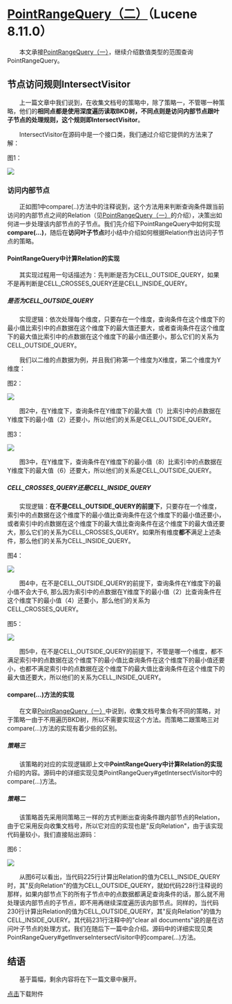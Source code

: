 # [PointRangeQuery（二）](https://www.amazingkoala.com.cn/Lucene/Search/)（Lucene 8.11.0）

&emsp;&emsp;本文承接[PointRangeQuery（一）](https://www.amazingkoala.com.cn/Lucene/Search/2021/1122/202.html)，继续介绍数值类型的范围查询PointRangeQuery。

## 节点访问规则IntersectVisitor

&emsp;&emsp;上一篇文章中我们说到，在收集文档号的策略中，除了策略一，不管哪一种策略，他们的**相同点都是使用深度遍历读取BKD树，不同点则是访问内部节点跟叶子节点的处理规则，这个规则即IntersectVisitor**。

&emsp;&emsp;IntersectVisitor在源码中是一个接口类，我们通过介绍它提供的方法来了解：

图1：

<img src="http://www.amazingkoala.com.cn/uploads/lucene/Search/PointRangeQuery/PointRangeQuery（二）/1.png">

### 访问内部节点

&emsp;&emsp;正如图1中compare(..)方法中的注释说到，这个方法用来判断查询条件跟当前访问的内部节点之间的Relation（见[PointRangeQuery（一）](https://www.amazingkoala.com.cn/Lucene/Search/2021/1122/202.html)的介绍），决策出如何进一步处理该内部节点的子节点。我们先介绍下PointRangeQuery中如何实现**compare(...)**，随后在**访问叶子节点**时小结中介绍如何根据Relation作出访问子节点的策略。

#### PointRangeQuery中计算Relation的实现

&emsp;&emsp;其实现过程用一句话描述为：先判断是否为CELL_OUTSIDE_QUERY，如果不是再判断是CELL_CROSSES_QUERY还是CELL_INSIDE_QUERY。

##### 是否为CELL_OUTSIDE_QUERY

&emsp;&emsp;实现逻辑：依次处理每个维度，只要存在一个维度，查询条件在这个维度下的最小值比索引中的点数据在这个维度下的最大值还要大，或者查询条件在这个维度下的最大值比索引中的点数据在这个维度下的最小值还要小，那么它们的关系为CELL_OUTSIDE_QUERY。

&emsp;&emsp;我们以二维的点数据为例，并且我们称第一个维度为X维度，第二个维度为Y维度：

图2：

<img src="http://www.amazingkoala.com.cn/uploads/lucene/Search/PointRangeQuery/PointRangeQuery（二）/2.png">

&emsp;&emsp;图2中，在Y维度下，查询条件在Y维度下的最大值（1）比索引中的点数据在Y维度下的最小值（2）还要小，所以他们的关系是CELL_OUTSIDE_QUERY。

图3：

<img src="http://www.amazingkoala.com.cn/uploads/lucene/Search/PointRangeQuery/PointRangeQuery（二）/3.png">

&emsp;&emsp;图3中，在Y维度下，查询条件在Y维度下的最小值（8）比索引中的点数据在Y维度下的最大值（6）还要大，所以他们的关系是CELL_OUTSIDE_QUERY。

##### CELL_CROSSES_QUERY还是CELL_INSIDE_QUERY

&emsp;&emsp;实现逻辑：**在不是CELL_OUTSIDE_QUERY的前提下**，只要存在一个维度，索引中的点数据在这个维度下的最小值比查询条件在这个维度下的最小值还要小，或者索引中的点数据在这个维度下的最大值比查询条件在这个维度下的最大值还要大，那么它们的关系为CELL_CROSSES_QUERY。如果所有维度**都不**满足上述条件，那么他们的关系为CELL_INSIDE_QUERY。

图4：

<img src="http://www.amazingkoala.com.cn/uploads/lucene/Search/PointRangeQuery/PointRangeQuery（二）/4.png">

&emsp;&emsp;图4中，在不是CELL_OUTSIDE_QUERY的前提下，查询条件在Y维度下的最小值不会大于6, 那么因为索引中的点数据在Y维度下的最小值（2）比查询条件在这个维度下的最小值（4）还要小，那么他们的关系为CELL_CROSSES_QUERY。

图5：

<img src="http://www.amazingkoala.com.cn/uploads/lucene/Search/PointRangeQuery/PointRangeQuery（二）/5.png">

&emsp;&emsp;图5中，在不是CELL_OUTSIDE_QUERY的前提下，不管是哪一个维度，都不满足索引中的点数据在这个维度下的最小值比查询条件在这个维度下的最小值还要小，也都不满足索引中的点数据在这个维度下的最大值比查询条件在这个维度下的最大值还要大，所以他们的关系为CELL_INSIDE_QUERY。

#### compare(...)方法的实现

&emsp;&emsp;在文章[PointRangeQuery（一）](https://www.amazingkoala.com.cn/Lucene/Search/2021/1122/202.html)中说到，收集文档号集合有不同的策略，对于策略一由于不用遍历BKD树，所以不需要实现这个方法。而策略二跟策略三对compare(...)方法的实现有着少些的区别。

##### 策略三

&emsp;&emsp;该策略的对应的实现逻辑即上文中**PointRangeQuery中计算Relation的实现**介绍的内容。源码中的详细实现见类PointRangeQuery#getIntersectVisitor中的compare(...)方法。

##### 策略二

&emsp;&emsp;该策略首先采用同策略三一样的方式判断出查询条件跟内部节点的Relation，由于它采用反向收集文档号，所以它对应的实现也是"反向Relation"，由于该实现代码量较小，我们直接贴出源码：

图6：

<img src="http://www.amazingkoala.com.cn/uploads/lucene/Search/PointRangeQuery/PointRangeQuery（二）/6.png">

&emsp;&emsp;从图6可以看出，当代码225行计算出Relation的值为CELL_INSIDE_QUERY时，其"反向Relation"的值为CELL_OUTSIDE_QUERY，就如代码228行注释说的那样，如果内部节点下的所有子节点中的点数据都满足查询条件的话，那么就不用处理该内部节点的子节点，即不用再继续深度遍历该内部节点。同样的，当代码230行计算出Relation的值为CELL_OUTSIDE_QUERY，其"反向Relation"的值为CELL_INSIDE_QUERY。其代码231行注释中的"clear all documents"说的是在访问叶子节点的处理方式，我们在随后下一篇中会介绍。源码中的详细实现见类PointRangeQuery#getInverseIntersectVisitor中的compare(...)方法。

## 结语

&emsp;&emsp;基于篇幅，剩余内容将在下一篇文章中展开。

[点击](http://www.amazingkoala.com.cn/attachment/Lucene/Search/PointRangeQuery/PointRangeQuery（一）.zip)下载附件

